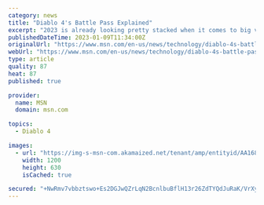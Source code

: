 ```yaml
---
category: news
title: "Diablo 4's Battle Pass Explained"
excerpt: "2023 is already looking pretty stacked when it comes to big video game releases, and Diablo 4 is one of the most anticipated games on the calendar. Announced all the way back in 2019, it's finally ..."
publishedDateTime: 2023-01-09T11:34:00Z
originalUrl: "https://www.msn.com/en-us/news/technology/diablo-4s-battle-pass-explained/ar-AA168WWT"
webUrl: "https://www.msn.com/en-us/news/technology/diablo-4s-battle-pass-explained/ar-AA168WWT"
type: article
quality: 87
heat: 87
published: true

provider:
  name: MSN
  domain: msn.com

topics:
  - Diablo 4

images:
  - url: "https://img-s-msn-com.akamaized.net/tenant/amp/entityid/AA168sUT.img?h=630&w=1200&m=6&q=60&o=t&l=f&f=jpg&x=375&y=178"
    width: 1200
    height: 630
    isCached: true

secured: "+NwRmv7vbbztswo+Es2DGJwQZrLqN2BcnlbuBflH13r26ZdTYQdJuRaK/VrXyPKArf7Ng7AVpjysqD9mLdoIRK+nnYpgqYb5JyK8mAXnK0+n0hAcJZYhnZ+iNQ4oxMM/0r8HgdnCngcyjE1HnLSDWJemX9v+90gXC707Rqd9slxzSD/5Q8sG07uFmBEjShudF2zV8iu4yuW9splTWTAkjqwIQlGsmdiK5TZCoI5mJ0eN5eZDjo+waxqlICurpjrjrBtZkQmo/Yn86h9QxtglcVTWCFVxe2+JunvyqPci7yAHA2EvltzY/WrlFpTtdPJTFzYscMhnQfNFA0+kOrWwAIMGrk7RUrAM3aumhKBdtt4=;dLSOhUuEcijr0I+hWmOa+Q=="
---
```


